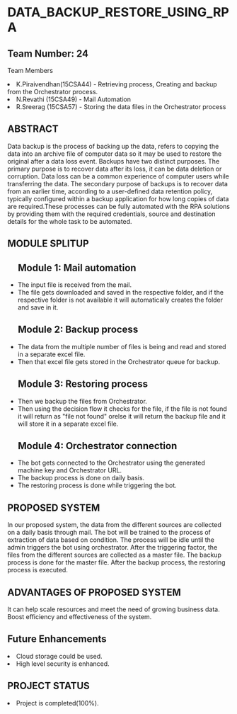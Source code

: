 # DATA_BACKUP_RESTORE_USING_RPA
## Team Number: 24 
Team Members <li>K.Piraivendhan(15CSA44) - Retrieving process, Creating and backup from the Orchestrator process.</li> <li>N.Revathi (15CSA49) - Mail Automation</li> <li>R.Sreerag (15CSA57) - Storing the data files in the Orchestrator process</li> 

## ABSTRACT
Data backup is the process of backing up the data, refers to copying the data into an archive file of computer data so it may be used to restore the original after a data loss event. Backups have two distinct purposes. The primary purpose is to recover data after its loss, it can be data deletion or corruption. Data loss can be a common experience of computer users while transferring the data. The secondary purpose of backups is to recover data from an earlier time, according to a user-defined data retention policy, typically configured within a backup application for how long copies of data are required.These processes can be fully automated with the RPA solutions by providing them with the required credentials, source and destination details for the whole task to be automated.

## MODULE SPLITUP
<ul>

## Module 1: Mail automation
   <li>The input file is received from the mail.</li>
   <li>The file gets downloaded and saved in the respective folder, and if the respective folder is not available it will automatically        creates the folder and save in it.</li>
   
## Module 2: Backup process
   <li>The data from the multiple number of files is  being and read and stored in a separate excel file.</li>
   <li>Then that excel file gets stored in the Orchestrator queue for backup.</li>
   
## Module 3: Restoring process
   <li>Then we backup the files from Orchestrator.</li> 
   <li>Then using the decision flow it checks for the file, if the file is not found it will return as "file not found" orelse it will          return the backup file and it will store it in a separate excel file. </li>
   
## Module 4: Orchestrator connection
   <li>The bot gets connected to the Orchestrator using the generated machine key and Orchestrator URL.</li>
   <li>The backup process is done on daily basis.</li>
   <li>The restoring process is done while triggering the bot.</li></ul>
   
## PROPOSED SYSTEM
In our proposed system, the data from the different sources are collected on a daily basis through mail. The bot will be trained to the process of extraction of data based on condition. The process will be idle until the admin triggers the bot using orchestrator. After the triggering factor, the files from the different sources are collected as a master file. The backup process is done for the master file. After the backup process, the restoring process is executed.

## ADVANTAGES OF PROPOSED SYSTEM
It can help scale resources and meet the need of growing business data. Boost efficiency and effectiveness of the system.

## Future Enhancements
<li>Cloud storage could be used.</li>
<li>High level security is enhanced.</li>

## PROJECT STATUS
<li>Project is completed(100%).</li>


